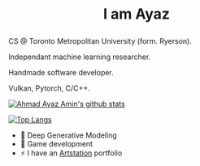 # <p align="center"> I am Ayaz </p>
CS @ Toronto Metropolitan University (form. Ryerson).

Independant machine learning researcher.

Handmade software developer.

Vulkan, Pytorch, C/C++.

[![Ahmad Ayaz Amin's github stats](https://github-readme-stats-j19g-4dc6yvuhg-ayaz-amin.vercel.app/api?username=ayaz-amin&theme=github_dark&show_icons=true&count_private=true&include_all_commits=true&custom_title=ayaz-amin%20statistics)](https://github.com/ayaz-amin)

[![Top Langs](https://github-readme-stats-j19g-4dc6yvuhg-ayaz-amin.vercel.app/api/top-langs/?username=ayaz-amin&layout=compact&theme=github_dark&hide=cmake,makefile,shell)](https://github.com/ayaz-amin)

- 🌱 Deep Generative Modeling
- 🔭 Game development
- ⚡ I have an [Artstation](https://www.artstation.com/ahmadayazamin7) portfolio
